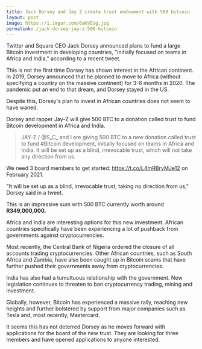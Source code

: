 ```yaml
---
title: Jack Dorsey and Jay Z create trust endowment with 500 bitcoin
layout: post
image: https://i.imgur.com/6aKVEUg.jpg
permalink: /jack-dorsey-jay-z-500-bitcoin
---
```


Twitter and Square CEO Jack Dorsey announced plans to fund a large Bitcoin investment in developing countries, "initially focused on teams in Africa and India," according to a recent tweet.

This is not the first time Dorsey has shown interest in the African continent. In 2019, Dorsey announced that he planned to move to Africa (without specifying a country on the massive continent) for 3-6 months in 2020. The pandemic put an end to that dream, and Dorsey stayed in the US.

Despite this, Dorsey's plan to invest in African countries does not seem to have waned.

Dorsey and rapper Jay-Z will give 500 BTC to a donation called trust to fund Bitcoin development in Africa and India.

> JAY-Z / @S_C_ and I are giving 500 BTC to a new donation called trust to fund #Bitcoin development, initially focused on teams in Africa and India. It will be set up as a blind, irrevocable trust, which will not take any direction from us. 

We need 3 board members to get started: https://t.co/L4mRBryMJe12 on February 2021.

"It will be set up as a blind, irrevocable trust, taking no direction from us," Dorsey said in a tweet.

This is an impressive sum with 500 BTC currently worth around **R349,000,000.**

Africa and India are interesting options for this new investment. African countries specifically have been experiencing a lot of pushback from governments against cryptocurrencies.

Most recently, the Central Bank of Nigeria ordered the closure of all accounts trading cryptocurrencies. Other African countries, such as South Africa and Zambia, have also been caught up in Bitcoin scams that have further pushed their governments away from cryptocurrencies.

India has also had a tumultuous relationship with the government. New legislation continues to threaten to ban cryptocurrency trading, mining and investment.

Globally, however, Bitcoin has experienced a massive rally, reaching new heights and further bolstered by support from major companies such as Tesla and, most recently, Mastercard.

It seems this has not deterred Dorsey as he moves forward with applications for the board of the new trust. They are looking for three members and have opened applications to anyone interested.
